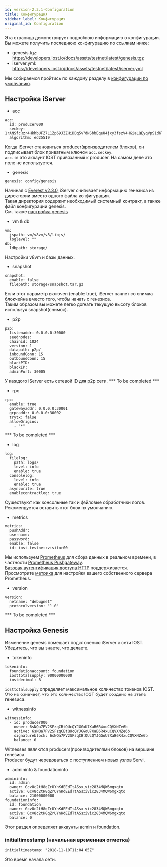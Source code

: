 ```yaml
---
id: version-2.3.1-Configuration
title: Конфигурация
sidebar_label: Конфигурация
original_id: Configuration
---
```


Эта страница демонстрирует подробною информацию о конфигурации.
Вы можете получить последнюю конфигурацию по ссылкам ниже:

- genesis.tgz: https://developers.iost.io/docs/assets/testnet/latest/genesis.tgz
- iserver.yml: https://developers.iost.io/docs/assets/testnet/latest/iserver.yml

Мы собираемся пройтись по каждому разделу в [конфигурации по умолчанию](https://github.com/iost-official/go-iost/tree/master/config).

## Настройка iServer

- acc

```
acc:
  id: producer000
  seckey: 1rANSfcRzr4HkhbUFZ7L1Zp69JZZHiDDq5v7dNSbbEqeU4jxy3fszV4HGiaLQEyqVpS1dKT9g7zCVRxBVzuiUzB
  algorithm: ed25519
```

Когда iServer становиться producer(производителем блоков), он подписывает блок приватным ключом `acc.seckey`.   
`acc.id` это аккаунт IOST привязанный к producer.
На самом деле это поле не используется.

- genesis

```
genesis: config/genesis
```

Начиная с [Everest v2.3.0](https://github.com/iost-official/go-iost/releases/tag/everest-v2.3.0), iServer считывает информацию генезиса из директории вместо одного файла конфигурации.   
Такая директория содержит необходимый системный контракт, а также файл конфигурации genesis.   
См. также [настройка genesis](#config-genesis)

- vm & db

```
vm:
  jspath: vm/v8vm/v8/libjs/
  loglevel: ""
db:
  ldbpath: storage/
```

Настройки v8vm и базы данных.

- snapshot

```
snapshot:
  enable: false
  filepath: storage/snapshot.tar.gz
```

Если этот параметр включен (enable: true), iServer начнет со снимка блокчейна вместо того, чтобы начать с генезиса.   
Таким образом вы можете легко догнать текущую высоту блоков используя snapshot(снимок).

- p2p

```
p2p:
  listenaddr: 0.0.0.0:30000
  seednodes:
  chainid: 1024
  version: 1
  datapath: p2p/
  inboundConn: 15
  outboundConn: 15
  blackPID:
  blackIP:
  adminPort: 30005
```

У каждого iServer есть сетевой ID для p2p сети.
*** To be completed ***

- rpc

```
rpc:
  enable: true
  gatewayaddr: 0.0.0.0:30001
  grpcaddr: 0.0.0.0:30002
  trytx: false
  allowOrigins:
    - "*"
```

*** To be completed ***

- log

```
log:
  filelog:
    path: logs/
    level: info
    enable: true
  consolelog:
    level: info
    enable: true
  asyncwrite: true
  enablecontractlog: true
```

Существуют как консольные так и файловые обработчики логов.
Рекомендуется оставить этот блок по умолчанию.

- metrics

```
metrics:
  pushAddr:
  username:
  password:
  enable: false
  id: iost-testnet:visitor00
```

Мы используем [Prometheus](https://prometheus.io/) для сбора данных в реальном времени, в частности [Prometheus Pushgateway](https://github.com/prometheus/pushgateway).   
[Базовая аутентификация доступа HTTP](https://en.wikipedia.org/wiki/Basic_access_authentication) поддерживается.   
Просмотрите [метрика](4-running-iost-node/Metrics.md) для настройки вашего собственного сервера Prometheus.

- version

```
version:
  netname: "debugnet"
  protocolversion: "1.0"
```

*** To be completed ***

## Настройка Genesis

Изменение genesis помешает подключению iServer к сети IOST.   
Убедитесь, что вы знаете, что делаете.

- tokeninfo

```
tokeninfo:
  foundationaccount: foundation
  iosttotalsupply: 90000000000
  iostdecimal: 8
```

`iosttotalsupply` определяет максимальное количество токенов IOST.
Это не означает, что это количество IOST будет создано на этапе генезиса.

- witnessinfo

```
witnessinfo:
  - id: producer000
    owner: 6sNQa7PV2SFzqCBtQUcQYJGGoU7XaB6R4xuCQVXNZe6b
    active: 6sNQa7PV2SFzqCBtQUcQYJGGoU7XaB6R4xuCQVXNZe6b
    signatureblock: 6sNQa7PV2SFzqCBtQUcQYJGGoU7XaB6R4xuCQVXNZe6b
    balance: 0
```

Witnesses являются producers(производителями блоков) на вершине генезиса.   
Producer будут чередоваться с поступлением новых узлов Servi.

- admininfo & foundationinfo

```
admininfo:
  id: admin
  owner: Gcv8c2tH8qZrUYnKdEEdTtASsxivic2834MQW6mgxqto
  active: Gcv8c2tH8qZrUYnKdEEdTtASsxivic2834MQW6mgxqto
  balance: 21000000000
foundationinfo:
  id: foundation
  owner: Gcv8c2tH8qZrUYnKdEEdTtASsxivic2834MQW6mgxqto
  active: Gcv8c2tH8qZrUYnKdEEdTtASsxivic2834MQW6mgxqto
  balance: 0
```

Этот раздел определяет аккаунты admin и foundation.

### initialtimestamp (начальная временная отметка)

```
initialtimestamp: "2018-11-10T11:04:05Z"
```

Это время начала сети.
